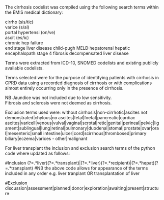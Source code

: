 The cirrhosis codelist was compiled using the following search terms within the EMIS medical dictionary:

cirrho (sis/tic)  
varice (s/al)  
portal hypertensi (on/ve)  
ascit (es/ic)  
chronic hep failure  
end stage liver disease
child-pugh
MELD
hepatorenal
hepatic encephalopath
stage 4 fibrosis
decompensated liver disease

Terms were extracted from ICD-10, SNOMED codelists and existing publicly available codelists.

Terms selected were for the purpose of identifying patients with cirrhosis in CPRD data using a recorded diagnosis of cirrhosis or with complications almost entirely occurring only in the presence of cirrhosis.

NB Jaundice was not included due to low sensitivity.  
Fibrosis and sclerosis were not deemed as cirrhosis.

Exclusion terms used were:
without cirrhosis|non-cirrhotic|ascites not demonstrated|chylous|no ascites|fetal|foetal|pancreatic|cardiac ascites|varicell|venous|vulval|vaginal|scrotal|retic|genital|perineal|pelvic|ligament|sublingual|lung|retinal|pulmonary|duodenal|stomal|prostate|ovar|oral|mesenteric|small intestine|ulcer|cord|scirrhous|thrombosed|primary biliary|eczema|varices - other|malignant

For liver transplant the inclusion and exclusion search terms of the python code where updated as follows:

#Inclusion 
(?=.*liver)(?=.*transplant)|(?=.*liver)(?=.*recipient)|(?=.*hepat)(?=.*transplant)
#NB the above code allows for appearance of the terms included in any order e.g. liver tranplant OR transplantation of liver

#Exclusion
discussion|assessment|planned|donor|exploration|awaiting|present|structure
